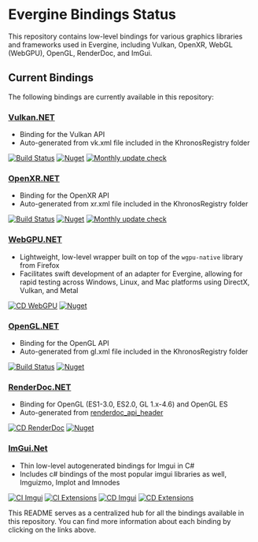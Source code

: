 # Evergine Bindings Status

This repository contains low-level bindings for various graphics libraries and frameworks used in Evergine, including Vulkan, OpenXR, WebGL (WebGPU), OpenGL, RenderDoc, and ImGui.

## Current Bindings

The following bindings are currently available in this repository:

### [Vulkan.NET](https://github.com/EvergineTeam/Vulkan.NET)
* Binding for the Vulkan API
* Auto-generated from vk.xml file included in the KhronosRegistry folder

[![Build Status](https://waveengineteam.visualstudio.com/Evergine/_apis/build/status/Bindings/Vulkan.NET%20CI?branchName=master)](https://waveengineteam.visualstudio.com/Evergine/_build/latest?definitionId=116&branchName=master)
[![Nuget](https://img.shields.io/nuget/v/Evergine.Bindings.Vulkan?logo=nuget)](https://www.nuget.org/packages/Evergine.Bindings.Vulkan)
[![Monthly update check](https://github.com/EvergineTeam/Vulkan.NET/actions/workflows/monthly_update.yml/badge.svg)](https://github.com/EvergineTeam/Vulkan.NET/actions/workflows/monthly_update.yml)

### [OpenXR.NET](https://github.com/EvergineTeam/OpenXR.NET)
* Binding for the OpenXR API
* Auto-generated from xr.xml file included in the KhronosRegistry folder

[![Build Status](https://waveengineteam.visualstudio.com/Evergine/_apis/build/status/Bindings/OpenXR.NET%20CI?branchName=main)](https://waveengineteam.visualstudio.com/Evergine/_build/latest?definitionId=121&branchName=main)
[![Nuget](https://img.shields.io/nuget/v/Evergine.Bindings.OpenXR?logo=nuget)](https://www.nuget.org/packages/Evergine.Bindings.OpenXR)
[![Monthly update check](https://github.com/EvergineTeam/OpenXR.NET/actions/workflows/monthly_update.yml/badge.svg)](https://github.com/EvergineTeam/OpenXR.NET/actions/workflows/monthly_update.yml)

### [WebGPU.NET](https://github.com/EvergineTeam/WebGPU.NET)
* Lightweight, low-level wrapper built on top of the `wgpu-native` library from Firefox
* Facilitates swift development of an adapter for Evergine, allowing for rapid testing across Windows, Linux, and Mac platforms using DirectX, Vulkan, and Metal

[![CD WebGPU](https://github.com/EvergineTeam/WebGPU.NET/actions/workflows/cd.yml/badge.svg)](https://github.com/EvergineTeam/WebGPU.NET/actions/workflows/cd.yml)
[![Nuget](https://img.shields.io/nuget/v/Evergine.Bindings.WebGPU?logo=nuget)](https://www.nuget.org/packages/Evergine.Bindings.WebGPU)

### [OpenGL.NET](https://github.com/opentk/OpenGL.NET)
* Binding for the OpenGL API
* Auto-generated from gl.xml file included in the KhronosRegistry folder

[![Build Status](https://waveengineteam.visualstudio.com/Evergine/_apis/build/status/Bindings/OpenGL.NET/OpenGL.NET%20CI?branchName=master)](https://waveengineteam.visualstudio.com/Evergine/_build/latest?definitionId=119&branchName=master)
[![Nuget](https://img.shields.io/nuget/v/Evergine.Bindings.OpenGL?logo=nuget)](https://www.nuget.org/packages/Evergine.Bindings.OpenGL)

### [RenderDoc.NET](https://github.com/bkaradach/renderdoc)
* Binding for OpenGL (ES1-3.0, ES2.0, GL 1.x-4.6) and OpenGL ES
* Auto-generated from [renderdoc_api_header](https://github.com/baldurk/renderdoc/blob/v1.x/renderdoc/api/app/renderdoc_app.h "RenderDoc API Header")

[![CD RenderDoc](https://github.com/EvergineTeam/RenderDoc.NET/actions/workflows/CD.yml/badge.svg)](https://github.com/EvergineTeam/RenderDoc.NET/actions/workflows/CD.yml)
[![Nuget](https://img.shields.io/nuget/v/Evergine.Bindings.RenderDoc?logo=nuget)](https://www.nuget.org/packages/Evergine.Bindings.RenderDoc)

### [ImGui.Net](https://github.com/oczi/imgui-net)
* Thin low-level autogenerated bindings for Imgui in C#
* Includes c# bindings of the most popular imgui libraries as well, Imguizmo, Implot and Imnodes

[![CI Imgui](https://github.com/EvergineTeam/ImGui.Net/actions/workflows/ci-imgui.yml/badge.svg)](https://github.com/EvergineTeam/ImGui.Net/actions/workflows/ci-imgui.yml)
[![CI Extensions](https://github.com/EvergineTeam/ImGui.Net/actions/workflows/ci-extensions.yml/badge.svg)](https://github.com/EvergineTeam/ImGui.Net/actions/workflows/ci-extensions.yml)
[![CD Imgui](https://github.com/EvergineTeam/ImGui.Net/actions/workflows/cd-imgui.yml/badge.svg)](https://github.com/EvergineTeam/ImGui.Net/actions/workflows/cd-imgui.yml)
[![CD Extensions](https://github.com/EvergineTeam/ImGui.Net/actions/workflows/cd-extensions.yml/badge.svg)](https://github.com/EvergineTeam/ImGui.Net/actions/workflows/cd-extensions.yml)

This README serves as a centralized hub for all the bindings available in this repository. You can find more information about each binding by clicking on the links above.
